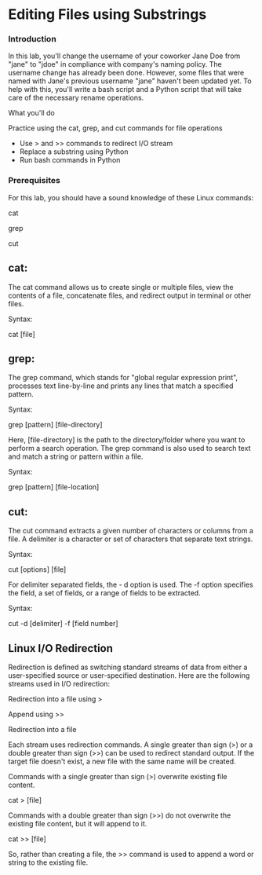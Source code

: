 # Editing Files using Substrings
### Introduction
In this lab, you'll change the username of your coworker Jane Doe from "jane" to "jdoe" in compliance with company's naming policy. The username change has already been done. However, some files that were named with Jane's previous username "jane" haven't been updated yet. To help with this, you'll write a bash script and a Python script that will take care of the necessary rename operations.

What you'll do

Practice using the cat, grep, and cut commands for file operations
* Use > and >> commands to redirect I/O stream
* Replace a substring using Python
* Run bash commands in Python

### Prerequisites
For this lab, you should have a sound knowledge of these Linux commands:

cat

grep

cut

## cat:

The cat command allows us to create single or multiple files, view the contents of a file, concatenate files, and redirect output in terminal or other files.

Syntax:

cat [file]

## grep:

The grep command, which stands for "global regular expression print", processes text line-by-line and prints any lines that match a specified pattern.

Syntax:

grep [pattern] [file-directory]

Here, [file-directory] is the path to the directory/folder where you want to perform a search operation. The grep command is also used to search text and match a string or pattern within a file.

Syntax:

grep [pattern] [file-location]

## cut:

The cut command extracts a given number of characters or columns from a file. A delimiter is a character or set of characters that separate text strings.

Syntax:

cut [options] [file]

For delimiter separated fields, the - d option is used. The -f option specifies the field, a set of fields, or a range of fields to be extracted.

Syntax:

cut -d [delimiter] -f [field number]

## Linux I/O Redirection
Redirection is defined as switching standard streams of data from either a user-specified source or user-specified destination. Here are the following streams used in I/O redirection:

Redirection into a file using >

Append using >>

Redirection into a file

Each stream uses redirection commands. A single greater than sign (>) or a double greater than sign (>>) can be used to redirect standard output. If the target file doesn't exist, a new file with the same name will be created.

Commands with a single greater than sign (>) overwrite existing file content.

cat > [file]

Commands with a double greater than sign (>>) do not overwrite the existing file content, but it will append to it.

cat >> [file]

So, rather than creating a file, the >> command is used to append a word or string to the existing file.
